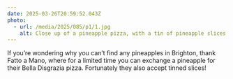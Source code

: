 ```yaml
---
date: 2025-03-26T20:59:52.043Z
photo:
  - url: /media/2025/085/p1/1.jpg
    alt: Close up of a pineapple pizza, with a tin of pineapple slices in the background.
---
```


If you’re wondering why you can’t find any pineapples in Brighton, thank Fatto a Mano, where for a limited time you can exchange a pineapple for their Bella Disgrazia pizza. Fortunately they also accept tinned slices!
